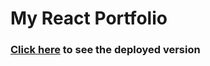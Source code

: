 # My React Portfolio

### [Click here](https://aboozarmojdeh.github.io/MyReactPortfolio/) to see the deployed version



